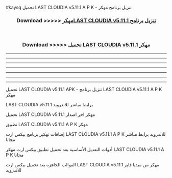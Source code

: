 #kaysq تحميل LAST CLOUDIA v5.11.1 A P K - تنزيل برنامج مهكر



<div align="center">
<h3>Download >>>>> <a href="https://runaway1.web.app/?sq=LAST CLOUDIA v5.11.1">مهكرLAST CLOUDIA v5.11.1 تنزيل برنامج</a></h3><br>

<h3>Download >>>>> <a href="https://runaway1.web.app/?sq=LAST CLOUDIA v5.11.1">تحميل LAST CLOUDIA v5.11.1 مهكر</a></h3>
</div>


----------------------------------------------------------

----------------------------------------------------------

----------------------------------------------------------

----------------------------------------------------------

----------------------------------------------------------

----------------------------------------------------------

----------------------------------------------------------

تحميل LAST CLOUDIA v5.11.1 APK - تنزيل برنامج LAST CLOUDIA v5.11.1 A P K مهكر

LAST CLOUDIA v5.11.1 برابط مباشر للاندرويد

تحميل LAST CLOUDIA v5.11.1 مهكر اخر اصدار

تطبيق LAST CLOUDIA v5.11.1 A P K مهكر

إضافات تهكير برنامج بيكس ارت LAST CLOUDIA v5.11.1 A P K للاندرويد برابط مباشر مجانا

أدوات التعديل الأساسية بعد تحميل تطبيق بيكس ارت مهكر LAST CLOUDIA v5.11.1 A P K مجانا

القوالب الجاهزة بعد تحميل بيكس ارت LAST CLOUDIA v5.11.1 مهكر من ميديا فاير للاندرويد


